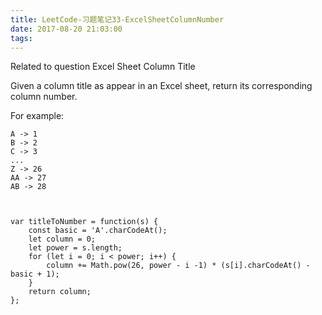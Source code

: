 ```yaml
---
title: LeetCode-习题笔记33-ExcelSheetColumnNumber
date: 2017-08-20 21:03:00
tags:
---
```



Related to question Excel Sheet Column Title

Given a column title as appear in an Excel sheet, return its corresponding column number.

For example:

    A -> 1
    B -> 2
    C -> 3
    ...
    Z -> 26
    AA -> 27
    AB -> 28 



	var titleToNumber = function(s) {
	    const basic = 'A'.charCodeAt();
	    let column = 0;
	    let power = s.length;
	    for (let i = 0; i < power; i++) {
	        column += Math.pow(26, power - i -1) * (s[i].charCodeAt() - basic + 1);
	    }
	    return column;
	};